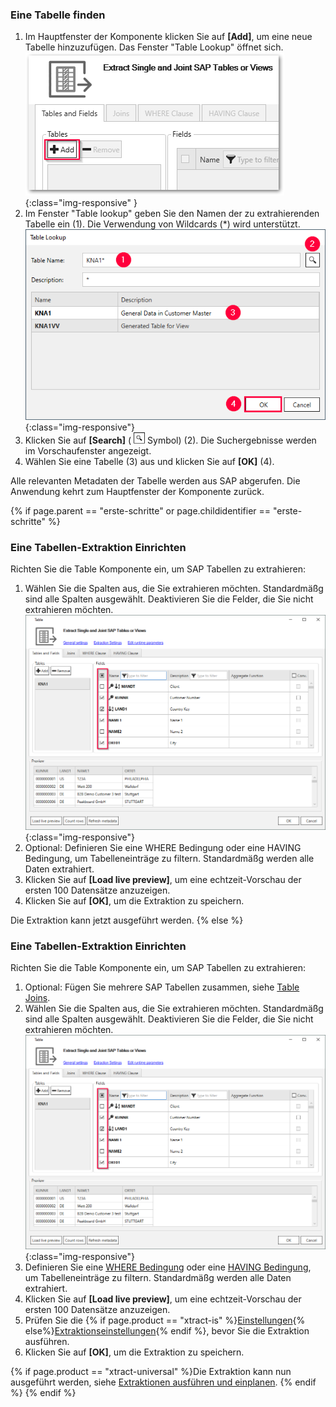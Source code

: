 
### Eine Tabelle finden

1. Im Hauptfenster der Komponente klicken Sie auf **[Add]**, um eine neue Tabelle hinzuzufügen. 
Das Fenster "Table Lookup" öffnet sich.<br>
![Table-Lookup](/img/content/table/table_main-window_add.png){:class="img-responsive" }
2. Im Fenster "Table lookup" geben Sie den Namen der zu extrahierenden Tabelle ein (1). Die Verwendung von Wildcards (*) wird unterstützt.<br>
![Look-Up-Table](/img/content/table/table_look-up.png){:class="img-responsive"} 
3. Klicken Sie auf **[Search]** ( ![magnifying-glass](/img/content/icons/magnifying-glass.png) Symbol) (2).
Die Suchergebnisse werden im Vorschaufenster angezeigt.<br>
4. Wählen Sie eine Tabelle (3) aus und klicken Sie auf **[OK]** (4). <br>

Alle relevanten Metadaten der Tabelle werden aus SAP abgerufen.
Die Anwendung kehrt zum Hauptfenster der Komponente zurück.


{% if page.parent == "erste-schritte" or page.childidentifier == "erste-schritte" %}
### Eine Tabellen-Extraktion Einrichten

Richten Sie die Table Komponente ein, um SAP Tabellen zu extrahieren:

1. Wählen Sie die Spalten aus, die Sie extrahieren möchten. Standardmäßg sind alle Spalten ausgewählt. Deaktivieren Sie die Felder, die Sie nicht extrahieren möchten.<br>
![Table-Form](/img/content/table/table_fields_filter2.png){:class="img-responsive"}
2. Optional: Definieren Sie eine WHERE Bedingung oder eine HAVING Bedingung, um Tabelleneinträge zu filtern. Standardmäßg werden alle Daten extrahiert.
3. Klicken Sie auf **[Load live preview]**, um eine echtzeit-Vorschau der ersten 100 Datensätze anzuzeigen.
4. Klicken Sie auf **[OK]**, um die Extraktion zu speichern.

Die Extraktion kann jetzt ausgeführt werden.
{% else %}
### Eine Tabellen-Extraktion Einrichten

Richten Sie die Table Komponente ein, um SAP Tabellen zu extrahieren:

1. Optional: Fügen Sie mehrere SAP Tabellen zusammen, siehe [Table Joins](./table-joins).
2. Wählen Sie die Spalten aus, die Sie extrahieren möchten. Standardmäßg sind alle Spalten ausgewählt. Deaktivieren Sie die Felder, die Sie nicht extrahieren möchten.<br>
![Table-Form](/img/content/table/table_fields_filter2.png){:class="img-responsive"}
3. Definieren Sie eine [WHERE Bedingung](./where-bedingung) oder eine [HAVING Bedingung](./having-bedingung), um Tabelleneinträge zu filtern. Standardmäßg werden alle Daten extrahiert.
4. Klicken Sie auf **[Load live preview]**, um eine echtzeit-Vorschau der ersten 100 Datensätze anzuzeigen.
5. Prüfen Sie die {% if page.product == "xtract-is" %}[Einstellungen](./extraktionseinstellungen){% else%}[Extraktionseinstellungen](./extraktionseinstellungen){% endif %}, bevor Sie die Extraktion ausführen.
6. Klicken Sie auf **[OK]**, um die Extraktion zu speichern.

{% if page.product == "xtract-universal" %}Die Extraktion kann nun ausgeführt werden, siehe [Extraktionen ausführen und einplanen](../extraktionen-ausfuehren-und-einplanen). {% endif %}
{% endif %}
